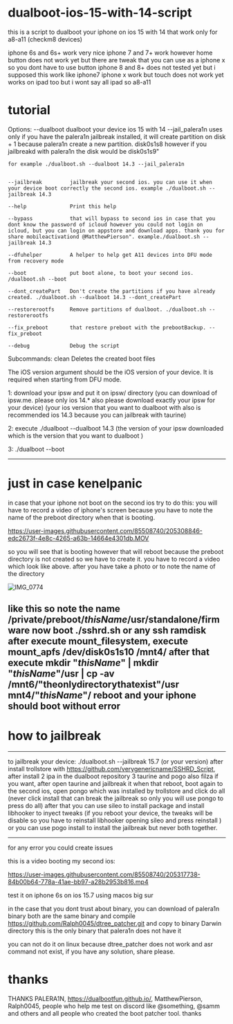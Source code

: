 # dualboot-ios-15-with-14-script
this is a script to dualboot your iphone on ios 15 with 14 that work only for a8-a11 (checkm8 devices)

iphone 6s and 6s+ work very nice
iphone 7 and 7+ work however home button does not work yet but there are tweak that you can use as a iphone x so you dont have to use button
iphone 8 and 8+ does not tested yet but i supposed this work like iphone7
iphone x work but touch does not work yet
works on ipad too but i wont say all ipad so a8-a11 

# tutorial



Options:
    --dualboot          dualboot your device ios 15 with 14 
    --jail_palera1n     uses only if you have the palera1n jailbreak installed, it will create partition on disk + 1 because palera1n create a new partition. disk0s1s8 however if you jailbreakd with palera1n the disk would be disk0s1s9"
    
    for example ./dualboot.sh --dualboot 14.3 --jail_palera1n 
    
    
    --jailbreak         jailbreak your second ios. you can use it when your device boot correctly the second ios. example ./dualboot.sh --jailbreak 14.3
    
    --help              Print this help
    
    --bypass            that will bypass to second ios in case that you dont know the password of icloud however you could not login on icloud, but you can login on appstore and download apps. thank you for share mobileactivationd @MatthewPierson". example./dualboot.sh --jailbreak 14.3
    
    --dfuhelper         A helper to help get A11 devices into DFU mode from recovery mode
    
    --boot              put boot alone, to boot your second ios. /dualboot.sh --boot
    
    --dont_createPart   Don't create the partitions if you have already created. ./dualboot.sh --dualboot 14.3 --dont_createPart
    
    --restorerootfs     Remove partitions of dualboot. ./dualboot.sh --restorerootfs
    
    --fix_preboot       that restore preboot with the prebootBackup. --fix_preboot
    
    --debug             Debug the script

Subcommands:
    clean               Deletes the created boot files

The iOS version argument should be the iOS version of your device.
It is required when starting from DFU mode.



1: download your ipsw and put it on ipsw/ directory (you can download of ipsw.me. please only ios 14.* also please download exactly your ipsw for your device) (your ios version that you want to dualboot with also is recommended ios 14.3 because you can jailbreak with taurine)

2: execute ./dualboot --dualboot 14.3 (the version of your ipsw downloaded which is the version that you want to dualboot ) 

3: ./dualboot --boot 

---
# just in case kenelpanic
in case that your iphone not boot on the second ios try to do this:
you will have to record a video of iphone's screen because you have to note the name of the preboot directory when that is booting. 



https://user-images.githubusercontent.com/85508740/205308846-edc2673f-4e8c-4265-a63b-14664e4301db.MOV


so you will see that is booting however that will reboot because the preboot directory is not created so we have to create it. 
you have to record a video which look like above. after you have take a photo or to note the name of the directory 

![IMG_0774](https://user-images.githubusercontent.com/85508740/205313633-567ff020-1279-4fdc-88b1-bc0914bdda82.jpg)

like this so note the name /private/preboot/*thisName*/usr/standalone/firmware
now boot ./sshrd.sh or any ssh ramdisk after execute mount_filesystem, execute mount_apfs /dev/disk0s1s10 /mnt4/ after that execute mkdir "*thisName*" | mkdir "*thisName*"/usr | cp -av /mnt6/"theonlydirectorythatexist"/usr mnt4/"*thisName*"/
reboot and your iphone should boot without error 
---
# how to jailbreak 
---
to jailbreak your device: ./dualboot.sh --jailbreak 15.7 (or your version)
after install trollstore with https://github.com/verygenericname/SSHRD_Script, after install 2 ipa in the dualboot repository 3 taurine and pogo also filza if you want, after open taurine and jailbreak it when that reboot, boot again to the second ios, open pongo which was installed by trollstore and click do all (never click install that can break the jailbreak so only you will use pongo to press do all) after that you can use sileo to install package and install libhooker to inyect tweaks (if you reboot your device, the tweaks will be disable so you have to reinstall libhooker opening sileo and press reinstall ) or you can use pogo install to install the jailbreak but never both together.

---

for any error you could create issues 


this is a video booting my second ios:

https://user-images.githubusercontent.com/85508740/205317738-84b00b64-778a-41ae-bb97-a28b2953b816.mp4


test it on iphone 6s on ios 15.7 using macos big sur

in the case that you dont trust about binary, you can download of palera1n binary both are the same binary and compile https://github.com/Ralph0045/dtree_patcher.git and copy to binary Darwin directory this is the only binary that palera1n does not have it  

you can not do it on linux because dtree_patcher does not work and asr command not exist, if you have any solution, share please.


# thanks

THANKS PALERA1N, https://dualbootfun.github.io/, MatthewPierson, Ralph0045, people who help me test on discord like @something, @samm and others and all people who created the boot patcher tool. thanks


